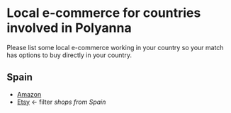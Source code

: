 # Local e-commerce for countries involved in Polyanna

Please list some local e-commerce working in your country so your match has options to buy directly in your country.

## Spain
- [Amazon](https://amazon.es)
- [Etsy](https://etsy.com) <- filter _shops from Spain_
